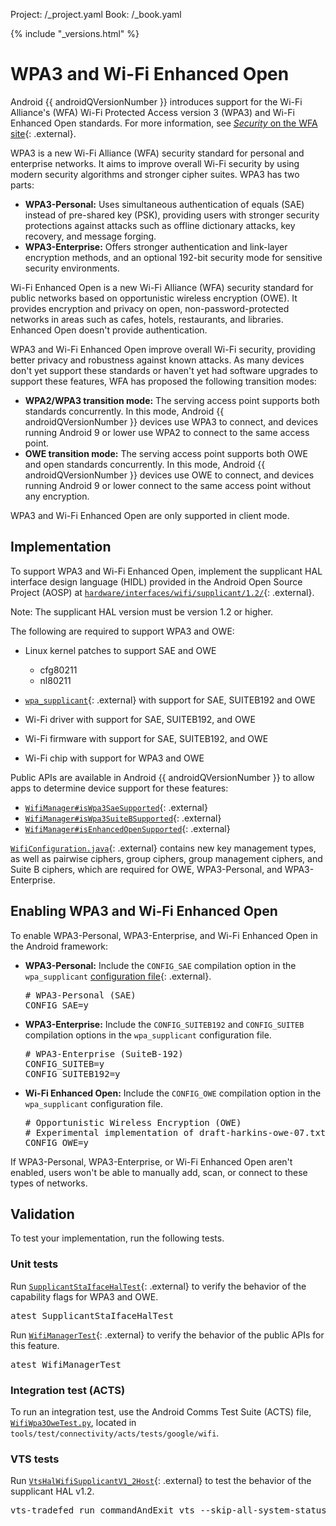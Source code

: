 Project: /_project.yaml
Book: /_book.yaml

{% include "_versions.html" %}

<!--
  Copyright 2019 The Android Open Source Project

  Licensed under the Apache License, Version 2.0 (the "License");
  you may not use this file except in compliance with the License.
  You may obtain a copy of the License at

      http://www.apache.org/licenses/LICENSE-2.0

  Unless required by applicable law or agreed to in writing, software
  distributed under the License is distributed on an "AS IS" BASIS,
  WITHOUT WARRANTIES OR CONDITIONS OF ANY KIND, either express or implied.
  See the License for the specific language governing permissions and
  limitations under the License.
-->

# WPA3 and Wi-Fi Enhanced Open

Android {{ androidQVersionNumber }} introduces support for the Wi-Fi Alliance's
(WFA) Wi-Fi Protected Access version 3 (WPA3) and Wi-Fi Enhanced Open
standards. For more
information, see
[*Security* on the WFA site](https://www.wi-fi.org/discover-wi-fi/security){: .external}.

WPA3 is a new Wi-Fi Alliance (WFA) security standard for personal and enterprise
networks. It aims to improve overall Wi-Fi security by using modern security
algorithms and stronger cipher suites. WPA3 has two parts:

+   **WPA3-Personal:** Uses simultaneous authentication of equals (SAE)
    instead of pre-shared key (PSK), providing users with stronger security
    protections against attacks such as offline dictionary attacks, key
    recovery, and message forging.
+   **WPA3-Enterprise:** Offers stronger authentication and link-layer
    encryption methods, and an optional 192-bit security mode for sensitive
    security environments.

Wi-Fi Enhanced Open is a new Wi-Fi Alliance (WFA) security standard for public
networks based on opportunistic wireless encryption (OWE). It provides
encryption and privacy on open, non-password-protected networks in areas such as
cafes, hotels, restaurants, and libraries. Enhanced Open doesn't provide
authentication.

WPA3 and Wi-Fi Enhanced Open improve overall Wi-Fi security, providing better
privacy and robustness against known attacks. As many devices don't yet support
these standards or haven't yet had software upgrades to support these features,
WFA has proposed the following transition modes:

+   **WPA2/WPA3 transition mode:** The serving access point supports both
    standards concurrently. In this mode, Android {{ androidQVersionNumber }}
    devices use WPA3 to connect, and devices running Android 9 or lower use
    WPA2 to connect to the same access point.
+   **OWE transition mode:** The serving access point supports both OWE and open
    standards concurrently. In this mode, Android {{ androidQVersionNumber }}
    devices use OWE to connect, and devices running Android 9 or lower connect
    to the same access point without any encryption.

WPA3 and Wi-Fi Enhanced Open are only supported in client mode.

## Implementation

To support WPA3 and Wi-Fi Enhanced Open, implement the supplicant HAL interface
design language (HIDL) provided in the Android Open Source Project (AOSP) at
[`hardware/interfaces/wifi/supplicant/1.2/`](https://android.googlesource.com/platform/hardware/interfaces/+/refs/heads/master/wifi/supplicant/1.2/){: .external}.

Note: The supplicant HAL version must be version 1.2 or higher.

The following are required to support WPA3 and OWE:

+   Linux kernel patches to support SAE and OWE

    +   cfg80211
    +   nl80211

+   [`wpa_supplicant`](https://android.googlesource.com/platform/external/wpa_supplicant_8/+/refs/heads/master){: .external}
    with support for SAE, SUITEB192 and OWE
+   Wi-Fi driver with support for SAE, SUITEB192, and OWE
+   Wi-Fi firmware with support for SAE, SUITEB192, and OWE
+   Wi-Fi chip with support for WPA3 and OWE

Public APIs are available in Android {{ androidQVersionNumber }} to allow apps
to determine device support for these features:

+   [`WifiManager#isWpa3SaeSupported`](https://developer.android.com/reference/kotlin/android/net/wifi/WifiManager#iswpa3saesupported){: .external}
+   [`WifiManager#isWpa3SuiteBSupported`](https://developer.android.com/reference/kotlin/android/net/wifi/WifiManager#iswpa3suitebsupported){: .external}
+   [`WifiManager#isEnhancedOpenSupported`](https://developer.android.com/reference/kotlin/android/net/wifi/WifiManager#isenhancedopensupported){: .external}

[`WifiConfiguration.java`](https://android.googlesource.com/platform/frameworks/base/+/refs/heads/master/wifi/java/android/net/wifi/WifiConfiguration.java#140){: .external}
contains new key management types, as well as pairwise ciphers, group ciphers,
group management ciphers, and Suite B ciphers, which are required for OWE,
WPA3-Personal, and WPA3-Enterprise.

## Enabling WPA3 and Wi-Fi Enhanced Open

To enable WPA3-Personal, WPA3-Enterprise, and Wi-Fi Enhanced Open in the Android
framework:

+   **WPA3-Personal:** Include the `CONFIG_SAE` compilation option in the
    `wpa_supplicant` [configuration file](https://android.googlesource.com/platform/external/wpa_supplicant_8/+/refs/heads/master/wpa_supplicant/android.config){: .external}.

    <pre class="devsite-click-to-copy">
    # WPA3-Personal (SAE)
    CONFIG_SAE=y
    </pre>

+   **WPA3-Enterprise:** Include the `CONFIG_SUITEB192` and `CONFIG_SUITEB`
    compilation options in the `wpa_supplicant` configuration file.

    <pre class="devsite-click-to-copy">
    # WPA3-Enterprise (SuiteB-192)
    CONFIG_SUITEB=y
    CONFIG_SUITEB192=y
    </pre>

+   **Wi-Fi Enhanced Open:** Include the `CONFIG_OWE` compilation option in the
    `wpa_supplicant` configuration file.

    <pre class="devsite-click-to-copy">
    # Opportunistic Wireless Encryption (OWE)
    # Experimental implementation of draft-harkins-owe-07.txt
    CONFIG_OWE=y
    </pre>

If WPA3-Personal, WPA3-Enterprise, or Wi-Fi Enhanced Open aren't enabled, users
won't be able to manually add, scan, or connect to these types of networks.

## Validation

To test your implementation, run the following tests.

### Unit tests

Run
[`SupplicantStaIfaceHalTest`](https://android.googlesource.com/platform/frameworks/opt/net/wifi/+/refs/heads/master/tests/wifitests/src/com/android/server/wifi/SupplicantStaIfaceHalTest.java){: .external}
to verify the behavior of the capability flags for WPA3 and OWE.

<pre class="devsite-terminal devsite-click-to-copy">
atest SupplicantStaIfaceHalTest
</pre>

Run
[`WifiManagerTest`](https://android.googlesource.com/platform/cts/+/refs/heads/master/tests/tests/net/src/android/net/wifi/cts/WifiManagerTest.java){: .external}
to verify the behavior of the public APIs for this feature.

<pre class="devsite-terminal devsite-click-to-copy">
atest WifiManagerTest
</pre>

### Integration test (ACTS)

To run an integration test, use the Android Comms Test Suite (ACTS) file,
[`WifiWpa3OweTest.py`](https://android.googlesource.com/platform/tools/test/connectivity/+/refs/heads/master/acts/tests/google/wifi/WifiWpa3OweTest.py),
located in `tools/test/connectivity/acts/tests/google/wifi`.

### VTS tests

Run
[`VtsHalWifiSupplicantV1_2Host`](https://android.googlesource.com/platform/test/vts-testcase/hal/+/refs/heads/master/wifi/supplicant/V1_2/host/VtsHalWifiSupplicantV1_2HostTest.py){: .external}
to test the behavior of the supplicant HAL v1.2.

<pre class="devsite-terminal devsite-click-to-copy">
vts-tradefed run commandAndExit vts --skip-all-system-status-check --primary-abi-only --skip-preconditions --module VtsHalWifiSupplicantV1_2Host
</pre>
